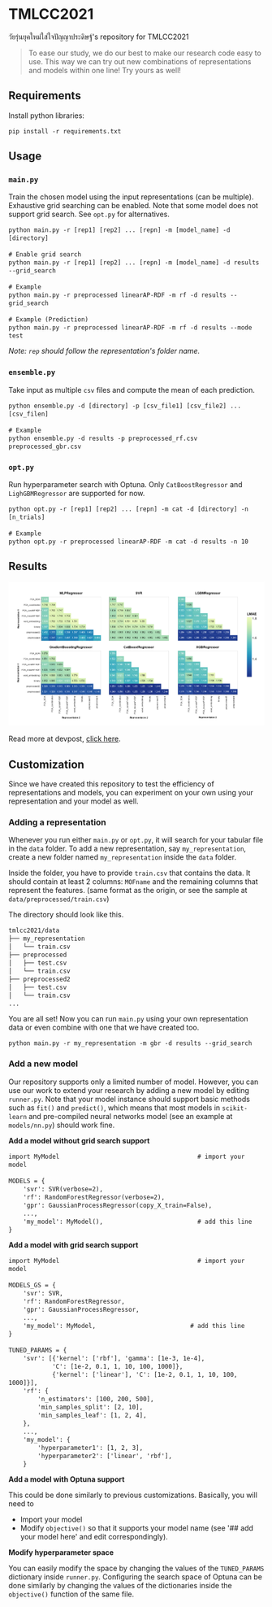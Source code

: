 # TMLCC2021
วัยรุ่นยุคใหม่ใส่ใจปัญญาประดิษฐ์'s repository for TMLCC2021

> To ease our study, we do our best to make our research code easy to use. This way we can try out new combinations of representations and models within one line!
> Try yours as well!

## Requirements

Install python libraries:
```
pip install -r requirements.txt
```

## Usage 

### `main.py`

Train the chosen model using the input representations (can be multiple). Exhaustive grid searching can be enabled. Note that some model does not support grid search. See `opt.py` for alternatives. 
```
python main.py -r [rep1] [rep2] ... [repn] -m [model_name] -d [directory]

# Enable grid search
python main.py -r [rep1] [rep2] ... [repn] -m [model_name] -d results --grid_search

# Example
python main.py -r preprocessed linearAP-RDF -m rf -d results --grid_search

# Example (Prediction)
python main.py -r preprocessed linearAP-RDF -m rf -d results --mode test
```
*Note: `rep` should follow the representation's folder name.*

### `ensemble.py`

Take input as multiple `csv` files and compute the mean of each prediction.
```
python ensemble.py -d [directory] -p [csv_file1] [csv_file2] ... [csv_filen]

# Example
python ensemble.py -d results -p preprocessed_rf.csv preprocessed_gbr.csv
```

### `opt.py`

Run hyperparameter search with Optuna.
Only `CatBoostRegressor` and `LighGBMRegressor` are supported for now.
```
python opt.py -r [rep1] [rep2] ... [repn] -m cat -d [directory] -n [n_trials]

# Example
python opt.py -r preprocessed linearAP-RDF -m cat -d results -n 10
```

## Results

![Heatmap](img/heatmap.png)

Read more at devpost, [click here](#).

## Customization

Since we have created this repository to test the efficiency of representations and models, you can
experiment on your own using your representation and your model as well. 

### Adding a representation

Whenever you run either `main.py` or `opt.py`, it will search for your tabular file in the `data` 
folder. To add a new representation, say `my_representation`, create a new folder named
`my_representation` inside the `data` folder. 

Inside the folder, you have to provide `train.csv` that contains the data. It should contain at
least 2 columns: `MOFname` and the remaining columns that represent the features. (same format as 
the origin, or see the sample at `data/preprocessed/train.csv`)

The directory should look like this.
```
tmlcc2021/data
├── my_representation
│   └── train.csv
├── preprocessed
│   ├── test.csv
│   └── train.csv
├── preprocessed2
│   ├── test.csv
│   └── train.csv
...
```

You are all set! Now you can run `main.py` using your own representation data or even combine with
one that we have created too.
```
python main.py -r my_representation -m gbr -d results --grid_search
```

### Add a new model

Our repository supports only a limited number of model. However, you can use our work to extend your
research by adding a new model by editing `runner.py`. Note that your model instance should support
basic methods such as `fit()` and `predict()`, which means that most models in `scikit-learn` and
pre-compiled neural networks model (see an example at `models/nn.py`) should work fine.

**Add a model without grid search support**
```
import MyModel                                      # import your model

MODELS = {
    'svr': SVR(verbose=2),
    'rf': RandomForestRegressor(verbose=2),
    'gpr': GaussianProcessRegressor(copy_X_train=False),
    ...,
    'my_model': MyModel(),                          # add this line
}
```

**Add a model with grid search support**
```
import MyModel                                      # import your model

MODELS_GS = {
    'svr': SVR,
    'rf': RandomForestRegressor,
    'gpr': GaussianProcessRegressor,
    ...,
    'my_model': MyModel,                          # add this line
}

TUNED_PARAMS = {
    'svr': [{'kernel': ['rbf'], 'gamma': [1e-3, 1e-4],
            'C': [1e-2, 0.1, 1, 10, 100, 1000]},
            {'kernel': ['linear'], 'C': [1e-2, 0.1, 1, 10, 100, 1000]}],
    'rf': {
        'n_estimators': [100, 200, 500],
        'min_samples_split': [2, 10],
        'min_samples_leaf': [1, 2, 4],
    },
    ...,
    'my_model': {
        'hyperparameter1': [1, 2, 3],
        'hyperparameter2': ['linear', 'rbf'],
    }
```

**Add a model with Optuna support**

This could be done similarly to previous customizations. Basically, you will need to

- Import your model
- Modify `objective()` so that it supports your model name (see '## add your model here' and edit correspondingly).

**Modify hyperparameter space**

You can easily modify the space by changing the values of the `TUNED_PARAMS` dictionary inside `runner.py`.
Configuring the search space of Optuna can be done similarly by changing the values of the dictionaries
inside the `objective()` function of the same file.


